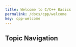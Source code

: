 ```yaml
---
title: Welcome to C/C++ Basics
permalink: /docs/cpp/welcome
key: cpp-welcome
---
```


## Topic Navigation
